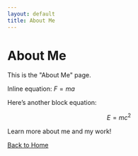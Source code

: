 ```yaml
---
layout: default
title: About Me
---
```


# About Me

This is the "About Me" page.

Inline equation: $F = ma$

Here’s another block equation:

$$ E = mc^2 $$

Learn more about me and my work!

[Back to Home](index.md)
